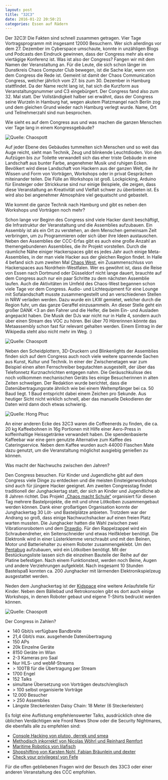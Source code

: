 ```yaml
---
layout: post
title: "32C3"
date: 2016-01-22 20:50:21
categories: Essen auf Rädern
---
```


Der 32C3! Die Fakten sind schnell zusammen getragen. Vier Tage Vortragsprogramm mit insgesamt 12000 Besuchern. Wer sich allerdings vor dem 27. Dezember im Cyberspace umschaute, konnte in unzähligen Blogs und Podcasts den Eindruck gewinnen, dass der Congress mehr als eine viertägige Konferenz ist. Was ist also der Congress? Fangen wir mit dem Namen der Veranstaltung an. Für die Leute, die sich schon länger im Dunstkreis Chaos Computer Club bewegen, ist die Sache klar, wenn von dem Congress die Rede ist. Gemeint ist damit der Chaos Communication Congress, welcher jährlich vom 27. bis zum 30. Dezember in Hamburg stattfindet. Da der Name recht lang ist, hat sich die Kurzform aus Veranstaltungsnummer und C3 eingebürgert. Der Congress fand also zum 32. Mal statt. Der Vollständigkeit halber sei erwähnt, dass der Congress seine Wurzeln in Hamburg hat, wegen akutem Platzmangel nach Berlin zog und dem gleichen Grund wieder nach Hamburg verlegt wurde. Name, Ort und Teilnehmerzahl sind nun besprochen.

Wie sieht es auf dem Congress aus und was machen die ganzen Menschen vier Tage lang in einem Kongressgebäude?

![Quelle: Chaospott](/media/2016-01-22/32c3_00.jpg)

Auf jeder Ebene des Gebäudes tummelten sich Menschen und so weit das Auge reicht, sieht man Technik, Zeug und blinkende Leuchtdioden. Von den Aufzügen bis zur Toilette verwandelt sich das eher triste Gebäude in eine Landschaft aus bunter Farbe, angenehmer Musik und ruhigen Ecken. Bevölkert wird diese Landschaft von Hackern aus der ganzen Welt, die ihr Wissen und Form von Vorträgen, Workshops oder in privat Gesprächen miteinander teilen. Die Fülle an Workshops ist groß. Lockpicking, Arduino für Einsteiger oder Strickkurse sind nur einige Beispiele, die zeigen, dass diese Veranstaltung an Kreativität und Vielfalt schwer zu überbieten ist. Es wird also bei angenehmer Atmosphäre viel gequatscht und gebastelt.

Wie kommt die ganze Technik nach Hamburg und gibt es neben den Workshops und Vorträgen noch mehr?

Schon lange vor Beginn des Congress sind viele Hacker damit beschäftigt, die Infrastruktur der Veranstaltung und die Assemblies aufzubauen. Ein Assembly ist als ein Ort zu verstehen, an dem Menschen gemeinsam Zeit verbringen, um zu Programmieren oder sich über ihre Ideen austauschen. Neben den Assemblies der CCC-Erfas gibt es auch eine große Anzahl an themengebundenen Assemblies, die ihr Projekt vorstellen. Durch die räumliche Nähe einiger Hackerspaces gibt es jedes Jahr auch einige Meta-Assemblies, in der man viele Hacker aus der gleichen Region findet. In Halle 4 befand sich zum zweiten Mal [Chaos West](https://chaos-west.de/wiki/), ein Zusammenschluss von Hackerspaces aus Nordrhein-Westfalen. Wer es gewöhnt ist, dass die Reise von Essen nach Dortmund oder Düsseldorf nicht lange dauert, brauchte auf dem Congress auch nur ein paar Schritte zu dem nächsten Assemblie laufen. Auch die Aktivitäten im Umfeld des Chaos-West begannen schon viele Tage vor dem Congress. Audio- und Lichtequipment für eine Lounge mit Sofalandschaft musste zusammengestellt und an verschiedenen Stellen in NRW verladen werden. Dazu wurde ein LKW gemietet, welcher durch die Region fuhr, um das ganze Geraffel einzusammeln. An dieser Stelle geht ein großer DANK \<3 an den Fahrer und die Helfer, die beim Ein- und Ausladen angepackt haben. Die Musik der DJs war nicht nur in Halle 4, sondern auch über einen Stream des VOC zu hören. Bei über 70 Hörerinnen könnte das Metaassembly schon fast für relevant gehalten werden. Einem Eintrag in der Wikipedia steht also nicht mehr im Weg. :)

![Quelle: Chaospott](/media/2016-01-22/32c3_01.jpg)

Neben den Scheidplottern, 3D-Druckern und Blinkenlights der Assemblies finden sich auf dem Congress auch noch viele weitere spannende Sachen aus Kunst, Kultur und Technik. In einer der Zwischenetagen war zum Beispiel einen alten Fernschreiber begutachten ausgestellt, der  über das Telefonnetz Kurznachrichten entgegen nahm. Die Geräuschkulisse des noch vollkommen mechanischen Geräts lies einige Besucherinnen in alten Zeiten schwelgen. Der Redaktion wurde berichtet, dass die Datenübertragungsrate ähnlich wie bei einem Weltempfänger bei ca. 50 Baud liegt. 1 Baud entspricht dabei einem Zeichen pro Sekunde. Aus heutiger Sicht nicht wirklich schnell, aber das manuelle Dekodieren der Daten wird dann doch etwas schwierig.

![Quelle: Hong Phuc](/media/2016-01-22/32c3_02.jpg)

An einer anderen Ecke des 32C3 waren die Coffeenerds zu finden, die ca. 20 kg Kaffeebohnen in 16g Portionen mit Hilfe einer Aero-Press in koffeinhaltige Heissgetränke verwandelt haben. Die spendenbasierte Kaffeebar war eine gern genutzte Alternative zum Kaffee des Cateringservice. Neben dem Kaffee wurden auch 44000 Flaschen Mate dazu genutzt, um die Veranstaltung möglichst ausgiebig genießen zu können.

Was macht der Nachwuchs zwischen den Jahren?

Den Congress besuchen. Für Kinder und Jugendliche gibt auf dem Congress viele Dinge zu entdecken und die meisten Einsteigerworkshops sind auch für jüngere Hacker geeignet. Am zweiten Congresstag findet traditionell der Junghackertag statt, der sich an Kinder und Jugendliche ab 8 Jahren richtet. Das Projekt [„Chaos macht Schule“](https://ccc.de/schule) organisiert für diesen Tag mehrere Bastelprojekte, die mit und ohne Lötkolben zusammengebaut werden können. Dank einer großartigen Organisation konnte der Junghackertag 30 Löt- und Bastelplätze anbieten. Trotzdem war der Andrang so groß, dass einige Nachwuchshacker auf einen freien Platz warten mussten. Die Junghacker hatten die Wahl zwischen zwei Vibrationsrobotern und dem [Drawdio](https://learn.adafruit.com/drawdio). Für den Rappelzappel wird ein Schraubendreher, ein Seitenschneider und etwas Heißkleber benötigt. Die Elektronik wird in einer Lüsterklemme verschraubt und mit den Beinen, Motor und Batteriehalter zu einem Roboter zusammengeklebt. Um den [Pentabug](https://github.com/c3d2/pentabug) aufzubauen, wird ein Lötkolben benötigt. Mit der Bestückungsliste lassen sich die einzelnen Bauteile der Reihe auf der Platine befestigen. Nach einem Funktionstest, werden noch Beine, Augen und andere Verziehrungen aufgeklebt. Nach insgesamt 10 Stunden Bastelspaß konnten ca. 200 Junghacker mit lärmenden Elektronikspielzeug ausgestattet werden.

Neden dem Junghackertag ist der [Kidspace](https://events.ccc.de/congress/2015/wiki/Static:Kidspace) eine weitere Anlaufstelle für Kinder. 
Neben dem Bällebad und Retrokonsolen gibt es dort auch einige Workshops, in denen Roboter gebaut und eigene T-Shirts bedruckt werden können.

![Quelle: Chaospott](/media/2016-01-22/32c3_03.jpg)

Der Congress in Zahlen?

* 140 Gbit/s verfügbare Bandbreite 
* 21,4 Gbit/s max. ausgehende Datenübertragung 
* 150 APs
* 20k Einzelne Geräte
* 8150 Geräte im Wlan
* 2-3 Kameras pro Saal
* Nur HLS- und webM-Streams
* \> 100TB für die Übertragung per Stream
* 1700 Engel
* 152 Talks
* simultane Übersetzung von Vorträgen deutsch/englisch
* \> 100 selbst organisierte Vorträge
* 12.000 Besucher
* \> 250 Assemblies
* Längste Steckerleisten Daisy Chain: 18 Meter (6 Steckerleisten)

Es folgt eine Auflistung empfehlenswerter Talks, ausdrücklich ohne die üblichen Verdächtigen wie Fnord News Show oder die Security Nightmares, die ebenfalls alle zu empfehlen sind:

* [Console Hacking von plutoo, derrek und smea](https://media.ccc.de/v/32c3-7240-console_hacking)
* [Methodisch inkorrekt! von Nicolas Wöhrl und Reinhard Remfort](https://media.ccc.de/v/32c3-7221-methodisch_inkorrekt)
* [Maritime Robotics von lilafisch](https://media.ccc.de/v/32c3-7265-maritime_robotics)
* [Shopshifting von Karsten Nohl, Fabian Bräunlein und dexter](https://media.ccc.de/v/32c3-7368-shopshifting)
* [Check your privileges! von Fefe](https://media.ccc.de/v/32c3-7284-check_your_privileges)

Für die offen gebliebenen Fragen wird der Besuch des 33C3 oder einer anderen Veranstaltung des CCC empfohlen.
